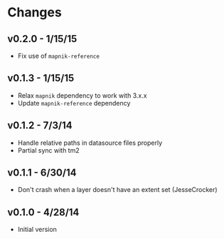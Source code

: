 # Changes

## v0.2.0 - 1/15/15

* Fix use of `mapnik-reference`

## v0.1.3 - 1/15/15

* Relax `mapnik` dependency to work with 3.x.x
* Update `mapnik-reference` dependency

## v0.1.2 - 7/3/14

* Handle relative paths in datasource files properly
* Partial sync with tm2

## v0.1.1 - 6/30/14

* Don't crash when a layer doesn't have an extent set (JesseCrocker)

## v0.1.0 - 4/28/14

* Initial version
